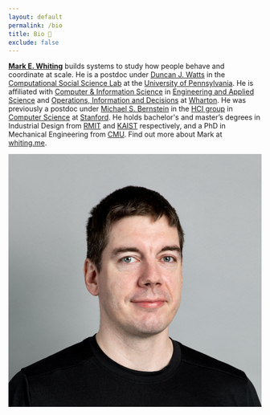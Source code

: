 ```yaml
---
layout: default
permalink: /bio
title: Bio 🐨
exclude: false
---
```


**[Mark E. Whiting](/)** builds systems to study how people behave and coordinate at scale.
He is a postdoc under [Duncan J. Watts](https://en.wikipedia.org/wiki/Duncan_J._Watts) in the [Computational Social Science Lab](https://css.seas.upenn.edu) at the [University of Pennsylvania](https://www.upenn.edu). He is affiliated with [Computer & Information Science](https://www.cis.upenn.edu/index.php) in [Engineering and Applied Science](https://www.seas.upenn.edu) and [Operations, Information and Decisions](https://oid.wharton.upenn.edu) at [Wharton](https://www.wharton.upenn.edu).
He was previously a postdoc under [Michael S. Bernstein](https://hci.stanford.edu/msb/) in the [HCI group](https://hci.stanford.edu) in [Computer Science](https://cs.stanford.edu) at [Stanford](http://stanford.edu).
He holds bachelor's and master’s degrees in Industrial Design from [RMIT](https://www.rmit.edu.au) and [KAIST](https://www.kaist.ac.kr/) respectively, and a PhD in Mechanical Engineering from [CMU](https://www.cmu.edu). Find out more about Mark at [whiting.me](/).

![Mark Whiting](/assets/Headshot.jpeg "Mark Whiting")
